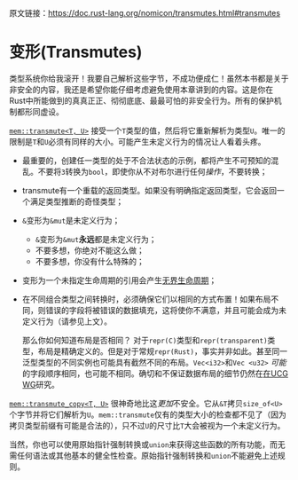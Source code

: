 原文链接：<https://doc.rust-lang.org/nomicon/transmutes.html#transmutes>

# 变形(Transmutes)

类型系统你给我滚开！我要自己解析这些字节，不成功便成仁！虽然本书都是关于非安全的内容，我还是希望你能仔细考虑避免使用本章讲到的内容。这是你在Rust中所能做到的真真正正、彻彻底底、最最可怕的非安全行为。所有的保护机制都形同虚设。

[`mem::transmute<T, U>`][transmute] 接受一个`T`类型的值，然后将它重新解析为类型`U`。唯一的限制是`T`和`U`必须有同样的大小。可能产生未定义行为的情况让人看着头疼。

- 最重要的，创建任一类型的处于不合法状态的示例，都将产生不可预知的混乱。不要将`3`转换为`bool`，即使你从不对布尔进行任何*操作*，不要转换；
- transmute有一个重载的返回类型。如果没有明确指定返回类型，它会返回一个满足类型推断的奇怪类型；
- `&`变形为`&mut`是未定义行为；
  * `&`变形为`&mut`**永远**都是未定义行为；
  * 不要多想，你绝对不能这么做；
  * 不要多想，你没有什么特殊的；
- 变形为一个未指定生命周期的引用会产生[无界生命周期][unbounded lifetime]；
- 在不同组合类型之间转换时，必须确保它们以相同的方式布置！如果布局不同，则错误的字段将被错误的数据填充，这将使你不满意，并且可能会成为未定义行为（请参见上文）。

  那么你如何知道布局是否相同？ 对于`repr(C)`类型和`repr(transparent)`类型，布局是精确定义的。但是对于常规`repr(Rust)`，事实并非如此。甚至同一泛型类型的不同实例也可能具有截然不同的布局。`Vec<i32>`和`Vec <u32>` *可能*的字段顺序相同，也可能不相同。确切和不保证数据布局的细节仍然在[在UCG WG][ucg-layout]研究。

[`mem::transmute_copy<T, U>`][transmute_copy] 很神奇地比这*更加*不安全。它从`&T`拷贝`size_of<U>`个字节并将它们解析为`U`。`mem::transmute`仅有的类型大小的检查都不见了（因为拷贝类型前缀有可能是合法的），只不过`U`的尺寸比`T`大会被视为一个未定义行为。

当然，你也可以使用原始指针强制转换或`union`来获得这些函数的所有功能，而无需任何语法或其他基本的健全性检查。原始指针强制转换和`union`不能避免上述规则。

[unbounded lifetime]: 3.6.无界生命周期.html
[transmute]: https://doc.rust-lang.org/std/mem/fn.transmute.html
[transmute_copy]: https://doc.rust-lang.org/std/mem/fn.transmute_copy.html
[ucg-layout]: https://rust-lang.github.io/unsafe-code-guidelines/layout.html
